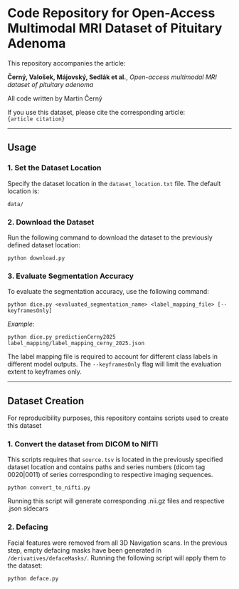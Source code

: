 # Code Repository for Open-Access Multimodal MRI Dataset of Pituitary Adenoma  

This repository accompanies the article:  

**Černý, Valošek, Májovský, Sedlák et al.**, *Open-access multimodal MRI dataset of pituitary adenoma*  

All code written by Martin Černý

If you use this dataset, please cite the corresponding article:  
`{article citation}`  

---

## Usage  

### 1. Set the Dataset Location  
Specify the dataset location in the `dataset_location.txt` file. The default location is:

```data/```

### 2. Download the Dataset  
Run the following command to download the dataset to the previously defined dataset location:

```python download.py```

### 3. Evaluate Segmentation Accuracy
To evaluate the segmentation accuracy, use the following command:

```python dice.py <evaluated_segmentation_name> <label_mapping_file> [--keyframesOnly]```

*Example:*

```python dice.py predictionCerny2025 label_mapping/label_mapping_cerny_2025.json```

The label mapping file is required to account for different class labels in different model outputs. The `--keyframesOnly` flag will limit the evaluation extent to keyframes only.

---

## Dataset Creation

For reproducibility purposes, this repository contains scripts used to create this dataset

### 1. Convert the dataset from DICOM to NIfTI
This scripts requires that `source.tsv` is located in the previously specified dataset location and contains paths and series numbers (dicom tag 0020|0011) of series corresponding to respective imaging sequences.

```python convert_to_nifti.py```

Running this script will generate corresponding .nii.gz files and respective .json sidecars

### 2. Defacing
Facial features were removed from all 3D Navigation scans. In the previous step, empty defacing masks have been generated in `/derivatives/defaceMasks/`. Running the following script will apply them to the dataset:

```python deface.py```